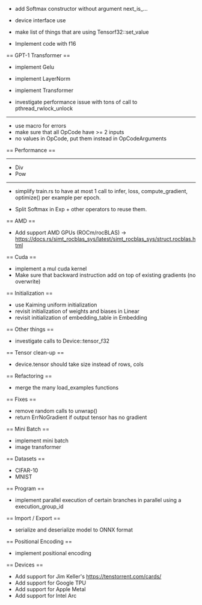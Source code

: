 
- add Softmax constructor without argument next_is_...
- device interface use <T>

- make list of things that are using Tensorf32::set_value

- Implement code with f16

== GPT-1 Transformer ==

- implement Gelu
- implement LayerNorm
- implement Transformer

- investigate performance issue with tons of call to pthread_rwlock_unlock

---------------------

- use macro for errors
- make sure that all OpCode have >= 2 inputs
- no values in OpCode, put them instead in OpCodeArguments

== Performance ==

---------------------

- Div
- Pow

---------------------

- simplify train.rs to have at most 1 call to infer, loss, compute_gradient, optimize() per example per epoch.

- Split Softmax in Exp + other operators to reuse them.

== AMD ==

- Add support AMD GPUs (ROCm/rocBLAS) -> https://docs.rs/simt_rocblas_sys/latest/simt_rocblas_sys/struct.rocblas.html

== Cuda ==

- implement a mul cuda kernel
- Make sure that backward instruction add on top of existing gradients (no overwrite)

== Initialization ==

- use Kaiming uniform initialization
- revisit initialization of weights and biases in Linear
- revisit initialization of embedding_table in Embedding

== Other things ==

- investigate calls to Device::tensor_f32

== Tensor clean-up ==

- device.tensor should take size instead of rows, cols

== Refactoring ==

- merge the many load_examples functions

== Fixes ==

- remove random calls to unwrap()
- return ErrNoGradient if output tensor has no gradient

== Mini Batch ==

- implement mini batch
- image transformer

== Datasets ==

- CIFAR-10
- MNIST

== Program ==

- implement parallel execution of certain branches in parallel using a execution_group_id

== Import / Export ==

- serialize and deserialize model to ONNX format

== Positional Encoding ==

- implement positional encoding

== Devices ==

- Add support for Jim Keller's https://tenstorrent.com/cards/
- Add support for Google TPU
- Add support for Apple Metal
- Add support for Intel Arc
